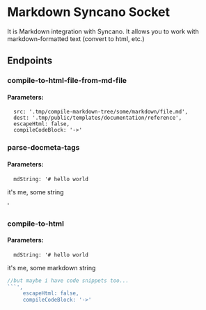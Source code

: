 # Markdown Syncano Socket

It is Markdown integration with Syncano. It allows you to work with markdown-formatted text (convert to html, etc.)

## Endpoints

### compile-to-html-file-from-md-file

#### Parameters:

      src: '.tmp/compile-markdown-tree/some/markdown/file.md',
      dest: '.tmp/public/templates/documentation/reference',
      escapeHtml: false,
      compileCodeBlock: '->'


### parse-docmeta-tags

#### Parameters:

      mdString: '# hello world
 it's me, <docmeta name="foo" value="bar"/> 
 some string 

'


### compile-to-html

#### Parameters:

      mdString: '# hello world
 it's me, some markdown string 

 ```js
//but maybe i have code snippets too...
```',
      escapeHtml: false,
      compileCodeBlock: '->'

